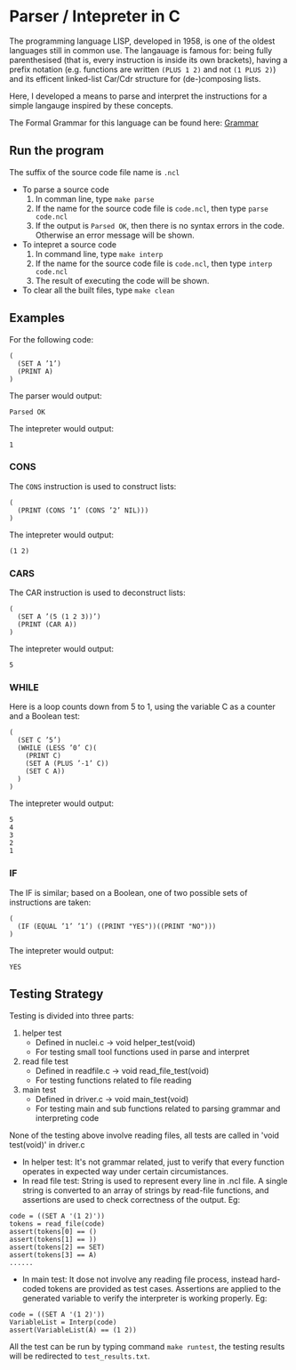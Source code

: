 # Parser / Intepreter in C

The programming language LISP, developed in 1958, is one of the oldest languages still in common use. The langauage is famous for: being fully parenthesised (that is, every instruction is inside its own brackets), having a prefix notation (e.g. functions are written ```(PLUS 1 2)``` and not ```(1 PLUS 2)```) and its efficent linked-list Car/Cdr structure for (de-)composing lists.

Here, I developed a means to parse and interpret the instructions for a simple langauge inspired by these concepts.

The Formal Grammar for this language can be found here: [Grammar](./grammar.txt)

## Run the program

The suffix of the source code file name is ```.ncl```
- To parse a source code
  1. In comman line, type ```make parse```
  2. If the name for the source code file is ```code.ncl```, then type ```parse code.ncl```
  3. If the output is ```Parsed OK```, then there is no syntax errors in the code. Otherwise an error message will be shown.
- To intepret a source code
  1. In command line, type ```make interp```
  2. If the name for the source code file is ```code.ncl```, then type ```interp code.ncl```
  3. The result of executing the code will be shown.
- To clear all the built files, type ```make clean```

## Examples
For the following code:
```
(
  (SET A ’1’)
  (PRINT A)
)
```
The parser would output:
```
Parsed OK
```
The intepreter would output:
```
1
```
### CONS
The ```CONS``` instruction is used to construct lists:
```
(
  (PRINT (CONS ’1’ (CONS ’2’ NIL)))
)
```
The intepreter would output:
```
(1 2)
```
### CARS
The CAR instruction is used to deconstruct lists:
```
(
  (SET A ’(5 (1 2 3))’)
  (PRINT (CAR A))
)
```
The intepreter would output:
```
5
```
### WHILE
Here is a loop counts down from 5 to 1, using the variable C as a counter and a Boolean test:
```
(
  (SET C ’5’)
  (WHILE (LESS ’0’ C)(
    (PRINT C)
    (SET A (PLUS ’-1’ C))
    (SET C A))
  )
)
```
The intepreter would output:
```
5
4
3
2
1
```
### IF
The IF is similar; based on a Boolean, one of two possible sets of instructions are taken:
```
(
  (IF (EQUAL ’1’ ’1’) ((PRINT "YES"))((PRINT "NO")))
)
```
The intepreter would output:
```
YES
```

## Testing Strategy
Testing is divided into three parts:
1. helper test
   - Defined in nuclei.c -> void helper_test(void)
   - For testing small tool functions used in parse and interpret
2. read file test
   - Defined in readfile.c -> void read_file_test(void)
   - For testing functions related to file reading
3. main test
   - Defined in driver.c -> void main_test(void)
   - For testing main and sub functions related to parsing grammar and interpreting code

None of the testing above involve reading files, all tests are called in 'void test(void)' in driver.c

- In helper test:
    It's not grammar related, just to verify that every function operates in expected way under certain circumistances.
- In read file test:
    String is used to represent every line in .ncl file. A single string is converted to an array of strings by read-file functions, and assertions are used to check correctness of the output. Eg:
```
code = ((SET A '(1 2)'))
tokens = read_file(code)
assert(tokens[0] == ()
assert(tokens[1] == ))
assert(tokens[2] == SET)
assert(tokens[3] == A)
......
```
- In main test:
    It dose not involve any reading file process, instead hard-coded tokens are provided as test cases. Assertions are applied to the generated variable to verify the interpreter is working properly. Eg:
```
code = ((SET A '(1 2)'))
VariableList = Interp(code)
assert(VariableList(A) == (1 2))
```
All the test can be run by typing command ```make runtest```, the testing results will be redirected to ```test_results.txt```.
